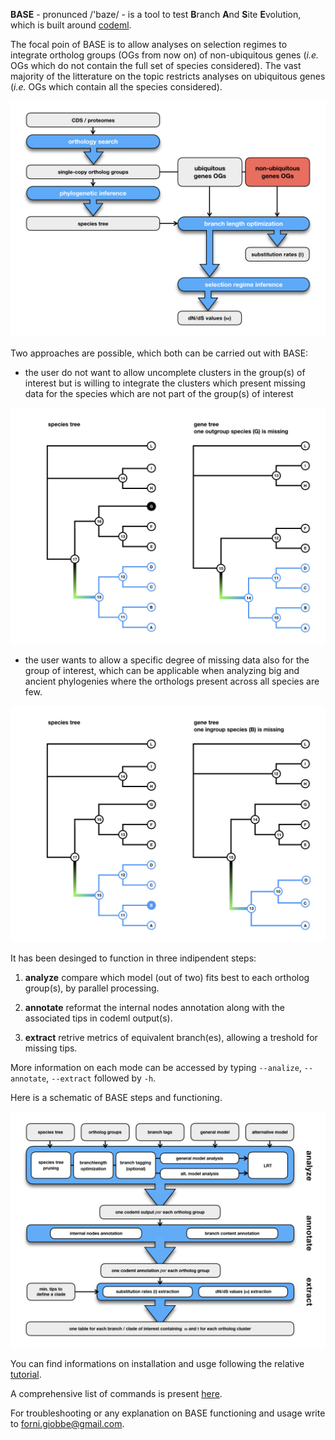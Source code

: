 **BASE** - pronunced  /'baze/ - is a tool to test **B**ranch **A**nd **S**ite **E**volution, which is built around [codeml](http://abacus.gene.ucl.ac.uk/software/pamlDOC.pdf).



The focal poin of BASE is to allow analyses on selection regimes to integrate ortholog groups (OGs from now on) of non-ubiquitous genes (*i.e.* OGs which do not 
contain the full set of species considered). The vast majority of the litterature on the topic restricts analyses on ubiquitous genes 
(*i.e.* OGs which contain all the species considered).

![Image description](https://github.com/for-giobbe/BASE/blob/master/figures/BASE_fig.001.jpeg)

Two approaches are possible, which both can be carried out with BASE:

* the user do not want to allow uncomplete clusters in the group(s) of interest but is willing to integrate the clusters which present missing data for the species which are not part of the group(s) of interest

![Image description](https://github.com/for-giobbe/BASE/blob/master/figures/BASE_fig.002.jpeg)

* the user wants to allow a specific degree of missing data also for the group of interest, which can be applicable when analyzing big and ancient phylogenies where the orthologs present across all  species are few.

![Image description](https://github.com/for-giobbe/BASE/blob/master/figures/BASE_fig.003.jpeg)

It has been desinged to function in three indipendent steps:

1.   **analyze**        compare which model (out of two) fits best to each ortholog group(s), by parallel processing.

2.   **annotate**	reformat the internal nodes annotation along with the associated tips in codeml output(s).

3.   **extract**        retrive metrics of equivalent branch(es), allowing a treshold for missing tips.

More information on each mode can be accessed by typing ```--analize```, ```--annotate```, ```--extract``` followed by ```-h```.

Here is a schematic of BASE steps and functioning.

![Image description](https://github.com/for-giobbe/BASE/blob/master/figures/BASE_fig.004.jpeg)

You can find informations on installation and usge following the relative [tutorial](https://github.com/for-giobbe/BASE/blob/master/tutorial_0.md).

A comprehensive list of commands is present [here](https://github.com/for-giobbe/BASE/blob/master/command_list.md).

For troubleshooting or any explanation on BASE functioning and usage write to forni.giobbe@gmail.com.

